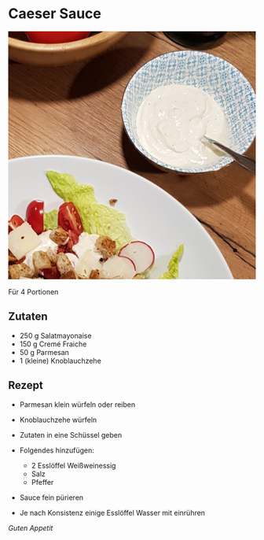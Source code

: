 # Caeser Sauce

![img](imgs/Caeser_Sauce.jpg)

Für 4 Portionen

## Zutaten
- 250 g Salatmayonaise
- 150 g Cremé Fraiche
- 50 g Parmesan
- 1 (kleine) Knoblauchzehe

## Rezept
- Parmesan klein würfeln oder reiben

- Knoblauchzehe würfeln

- Zutaten in eine Schüssel geben

- Folgendes hinzufügen:
  - 2 Esslöffel Weißweinessig
  - Salz
  - Pfeffer

- Sauce fein pürieren

- Je nach Konsistenz einige Esslöffel Wasser mit einrühren

*Guten Appetit*
